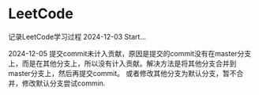 # LeetCode

记录LeetCode学习过程
2024-12-03 Start...

2024-12-05
提交commit未计入贡献，原因是提交的commit没有在master分支上，而是在其他分支上，所以没有计入贡献。解决方法是将其他分支合并到master分支上，然后再提交commit。
或者修改其他分支为默认分支，暂不合并，修改默认分支尝试commin.
